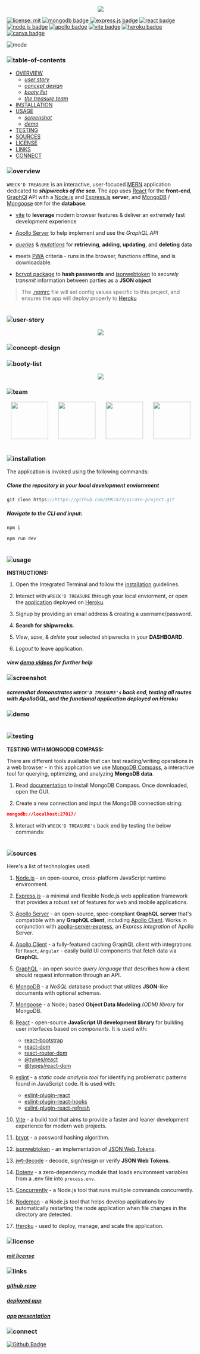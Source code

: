 <p align="center">
<img src="./sunken-booty/branding/header.png"/>
</p>

[![license: mit](https://img.shields.io/badge/license-mit-blue)](https://opensource.org/licenses/MIT)
[![mongodb badge](https://img.shields.io/badge/mongodb-darkblue.svg?&logo=MongoDB&logoColor=white)](https://www.mongodb.com/)
[![express.js badge](https://img.shields.io/badge/express-gold.svg?&logo=Express&logoColor=white)](https://expressjs.com/)
[![react badge](https://img.shields.io/badge/react-cyan.svg?&logo=React&logoColor=white)](https://react.dev/)
[![node.js badge](https://img.shields.io/badge/node-teal?logo=nodedotjs&logoColor=white&style=flat)](https://nodejs.org/en)
[![apollo badge](https://img.shields.io/badge/-apollographQL-lightblue?&logo=apollo-graphql)](https://www.apollographql.com/)
[![vite badge](https://img.shields.io/badge/vite-lightyellow.svg?&logo=Vite&logoColor=white)](https://vitejs.dev/)
[![heroku badge](https://img.shields.io/badge/heroku-grey.svg?&logo=Insomnia&logoColor=white)](https://heroku.com)
[![canva badge](https://img.shields.io/badge/canva-lightgrey.svg?&logo=Canva&logoColor=white)](https://canva.com/)

<p align="left">
  <img alt="mode" src="https://img.shields.io/badge/view-darkmode-black.svg?&logo=Github&logoColor=white" >
</p>

### ![table-of-contents](./sunken-booty/branding/toc.png)

- [OVERVIEW](#overview)
  - [*user story*](#user-story)
  - [*concept design*](#concept-design)
  - [*booty list*](#luck-list)
  - [*the treasure team*](#team)
- [INSTALLATION](#installation)
- [USAGE](#usage)
  - [*screenshot*](#screenshot)
  - [*demo*](#demo)
- [TESTING](#testing)
- [SOURCES](#sources)
- [LICENSE](#license)
- [LINKS](#links)
- [CONNECT](#connect)


### ![overview](./sunken-booty/branding/1.png)

`WRECK'D TREASURE` is an interactive, user-focuced [MERN](https://www.geeksforgeeks.org/mern-stack/) application dedicated to ***shipwrecks of the sea***. The app uses [React](https://react.dev/) for the **front-end**, [GraphQl](https://graphql.org/) API with a [Node.js](https://nodejs.org/en) and [Express.js](https://www.npmjs.com/package/express) **server**, and [MongoDB](https://www.mongodb.com/) / [Mongoose](https://mongoosejs.com/docs/) `ODM` for the **database**.

* [vite](https://vitejs.dev/) to **leverage** modern browser features & deliver an extremely fast development experience

* [Apollo Server]() to help implement and use the *GraphQL API*

* *[queries](https://www.apollographql.com/docs/react/data/queries)* & *[mutations](https://www.apollographql.com/docs/react/data/mutations/)* for **retrieving**, **adding**, **updating**, and **deleting** data

* meets [PWA](https://developer.mozilla.org/en-US/docs/Web/Progressive_web_apps) criteria - runs in the browser, functions offline, and is downloadable.

* [bcrypt package](https://www.npmjs.com/package/bcrypt) to **hash passwords** and [jsonwebtoken](https://www.npmjs.com/package/jsonwebtoken) to *securely transmit* information between parties as a **JSON object**


>The [.npmrc](https://docs.npmjs.com/cli/v10/configuring-npm/npmrc) file will set config values specific to this project, and ensures the app will deploy properly to [Heroku](https://www.heroku.com)

#

### ![user-story](./sunken-booty/branding/9.png)

<p align="center"> 
  <img src="./sunken-booty/branding/user-story.png"/>
</p>  

### ![concept-design](./sunken-booty/branding/10.png)

### ![booty-list](./sunken-booty/branding/11.png)

<p align="center">
  <img src="./sunken-booty/branding/booty-list.png"/>
</p>

### ![team](./sunken-booty/branding/treasure-team.png)

<p align="center">
  <a href="https://github.com/christiecamp"><img width="100px" src="./sunken-booty/branding/christiecamp.png"/></a>
  &#8287;&#8287;&#8287;&#8287;&#8287;
  <a href="https://github.com/EMK2473"><img width="100px" src="./sunken-booty/branding/emk2473.png"></a>
  &#8287;&#8287;&#8287;&#8287;&#8287;
  <a href="https://github.com/Sharkman478"><img width="100px" src="./sunken-booty/branding/sharkman478.png"/></a>
  &#8287;&#8287;&#8287;&#8287;&#8287;
  <a href="https://github.com/ChrisGaye"><img width="100px" src="./sunken-booty/branding/chrisgaye.png"></a>
</p>

#

### ![installation](./sunken-booty/branding/2.png)

The application is invoked using the following commands:

##### *Clone the repository in your local development enviornment*

```javascript
git clone https://https://github.com/EMK2473/pirate-project.git
```

##### *Navigate to the CLI and input:*

```javascript
npm i
```
```javascript
npm run dev
```
#

### ![usage](./sunken-booty/branding/3.png)

**INSTRUCTIONS:**

1. Open the Integrated Terminal and follow the [installation](#installation) guidelines.

2. Interact with `WRECK'D TREASURE` through your local enviorment, or open the [application]() deployed on [Heroku](https://heroku.com/home).

3. Signup by providing an email address & creating a username/password.

4. **Search for shipwrecks**.

5. *View*, *save*, & *delete* your selected shipwrecks in your **DASHBOARD**.

6. *Logout* to leave application.


##### view [demo videos](#demo) for further help


### ![screenshot](./sunken-booty/branding/12.png)

##### *screenshot demonstrates `WRECK'D TREASURE's` back end, testing all routes with **ApolloGQL**, and the functional application deployed on **Heroku***

<!-- <p align="center">
<img src="./sunken-booty/demo/ss.png"/>
</p> -->

### ![demo](./sunken-booty/branding/13.png)

#

### ![testing](./sunken-booty/branding/8.png)


**TESTING WITH MONGODB COMPASS:**

There are different tools available that can test reading/writing operations in a web browser - in this application we use [MongoDB Compass](https://www.mongodb.com/products/tools/compass), a interactive tool for querying, optimizing, and analyzing **MongoDB data**.

1. Read [documentation](https://www.mongodb.com/docs/compass/current/) to install MongoDB Compass. Once downloaded, open the GUI.

2. Create a new connection and input the MongoDB connection string:

```json
mongodb://localhost:27017/
```

3. Interact with `WRECK'D TREASURE's` back end by testing the below commands:


#


### ![sources](./sunken-booty/branding/4.png)

Here's a list of technologies used:

1. [Node.js](https://nodejs.org/en) - an open-source, cross-platform JavaScript runtime environment.

2. [Express.js](<(https://expressjs.com)>) - a minimal and flexible Node.js web application framework that provides a robust set of features for web and mobile applications.

3. [Apollo Server](https://webpack.js.org/) - an open-source, spec-compliant **GraphQL server** that's compatible with any **GraphQL client**, including [Apollo Client](). Works in conjunction with [apollo-server-express](https://www.npmjs.com/package/apollo-server-express), an *Express integration* of Apollo Server.

4. [Apollo Client](https://www.npmjs.com/package/@apollo/client) - a fully-featured caching GraphQL client with integrations for `React`, `Angular` - easily build UI components that fetch data via **GraphQL**.

4. [GraphQL](https://graphql.org/) - an open source *query language* that describes how a client should request information through an API.

5. [MongoDB](https://www.mongodb.com/) - a *NoSQL* database product that utilizes **JSON**-like documents with optional schemas.

6. [Mongoose](https://mongoosejs.com/) - a Node.j based **Object Data Modeling** *(ODM) library* for MongoDB.

7. [React](https://react.dev/) - open-source **JavaScript UI development library** for building user interfaces based on *components*. It is used with:
      * [react-bootstrap](https://www.npmjs.com/package/react-bootstrap)
      * [react-dom](https://legacy.reactjs.org/docs/react-dom.html)
      * [react-router-dom](https://www.npmjs.com/package/react-router-dom)
      * [@types/react](https://www.npmjs.com/package/@types/react)
      * [@types/react-dom](https://www.npmjs.com/package/@types/react-dom)

8. [eslint](https://eslint.org/) - a *static code analysis tool* for identifying problematic patterns found in JavaScript code. It is used with:
    * [eslint-plugin-react](https://www.npmjs.com/package/eslint-plugin-react)
    * [eslint-plugin-react-hooks](https://www.npmjs.com/package/eslint-plugin-react-hooks)
    * [eslint-plugin-react-refresh](https://www.npmjs.com/package/eslint-plugin-react-refresh)

9. [Vite](https://vitejs.dev/guide/) -  a build tool that aims to provide a faster and leaner development experience for modern web projects.

10. [brypt](https://www.npmjs.com/package/bcrypt) -  a password hashing algorithm.

11. [jsonwebtoken]() - an implementation of [JSON Web Tokens](https://datatracker.ietf.org/doc/html/rfc7519).

12. [jwt-decode](https://www.npmjs.com/package/jwt-decode) - decode, sign/resign or verify **JSON Web Tokens**.

13. [Dotenv](https://www.npmjs.com/package/dotenv) - a zero-dependency module that loads environment variables from a .env file into `process.env`.

14. [Concurrently](https://www.npmjs.com/package/concurrently) - a Node.js tool that runs multiple commands concurrently.

15. [Nodemon](https://www.npmjs.com/package/nodemon) - a Node.js tool that helps develop applications by automatically restarting the node application when file changes in the directory are detected.

16. [Heroku](https://heroku.com) - used to deploy, manage, and scale the application.


### ![license](./sunken-booty/branding/5.png)

##### [mit license](./LICENSE)

### ![links](./sunken-booty/branding/6.png)

##### [*github repo*](https://github.com/EMK2473/pirate-project)

##### [*deployed app*]()
##### [*app presentation*]()

### ![connect](./sunken-booty/branding/7.png)

[![Github Badge](https://img.shields.io/badge/wreck'dtreasure-gold.svg?&logo=Github&logoColor=white)](https://github.com/EMK2473/pirate-project)


